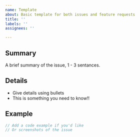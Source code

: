 ```yaml
---
name: Template
about: Basic template for both issues and feature requests
title: ''
labels: ''
assignees: ''

---
```


## Summary
A brief summary of the issue, 1 - 3 sentances.

## Details

- Give details using bullets
- This is something you need to know!!

## Example
```js
// Add a code example if you'd like
// Or screenshots of the issue
```
